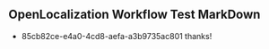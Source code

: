 ## OpenLocalization Workflow Test MarkDown
* 85cb82ce-e4a0-4cd8-aefa-a3b9735ac801 thanks!

<!--HONumber=Jul16_HO4-->


